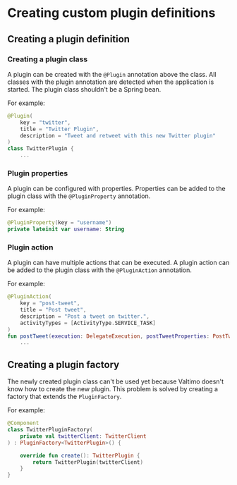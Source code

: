 # Creating custom plugin definitions

## Creating a plugin definition

### Creating a plugin class

A plugin can be created with the `@Plugin` annotation above the class. All classes with the plugin annotation are
detected when the application is started. The plugin class shouldn't be a Spring bean.

For example:

```kotlin
@Plugin(
    key = "twitter",
    title = "Twitter Plugin",
    description = "Tweet and retweet with this new Twitter plugin"
)
class TwitterPlugin {
    ...
```

### Plugin properties

A plugin can be configured with properties. Properties can be added to the plugin class with the `@PluginProperty`
annotation.

For example:

```kotlin
@PluginProperty(key = "username")
private lateinit var username: String
```

### Plugin action

A plugin can have multiple actions that can be executed. A plugin action can be added to the plugin class with
the `@PluginAction` annotation.

For example:

```kotlin
@PluginAction(
    key = "post-tweet",
    title = "Post tweet",
    description = "Post a tweet on twitter.",
    activityTypes = [ActivityType.SERVICE_TASK]
)
fun postTweet(execution: DelegateExecution, postTweetProperties: PostTweetProperties) {
    ...
```

## Creating a plugin factory

The newly created plugin class can't be used yet because Valtimo doesn't know how to create the new plugin. This problem
is solved by creating a factory that extends the `PluginFactory`.

For example:

```kotlin
@Component
class TwitterPluginFactory(
    private val twitterClient: TwitterClient
) : PluginFactory<TwitterPlugin>() {

    override fun create(): TwitterPlugin {
        return TwitterPlugin(twitterClient)
    }
}
```
